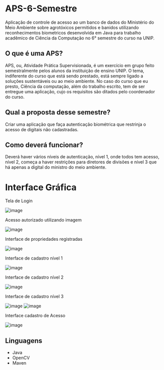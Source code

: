 # APS-6-Semestre
Aplicação de controle de acesso ao um banco de dados do Ministério do Meio Ambiente sobre agrotóxicos permitidos e banidos utilizando reconhecimentos biometricos desenvolvida em Java para trabalho acadêmico de Ciência da Computação no 6° semestre do curso na UNIP.

## O que é uma APS?

APS, ou, Atividade Prática Supervisionada, é um exercício em grupo feito semestralmente pelos alunos da instituição de ensino UNIP. O tema, indiferente do curso que está sendo prestado, está sempre ligado a soluções sustentáveis ou ao meio ambiente.
No caso do curso que eu presto, Ciência da computação, além do trabalho escrito, tem de ser entregue uma aplicação, cujo os requisitos são ditados pelo coordenador do curso.

Qual a proposta desse semestre?
-----------
Criar uma aplicação que faça autenticação biométrica que restrinja o acesso de digitais não cadastradas.

Como deverá funcionar?
-----------
Deverá haver vários níveis de autenticação, nível 1, onde todos tem acesso, nível 2, começa a haver restrições para diretores de divisões e nível 3 que há apenas a digital do ministro do meio ambiente.

# Interface Gráfica

Tela de Login

![image](https://user-images.githubusercontent.com/54387145/140671569-e2d5a464-0cbc-4008-bf7a-37aec31f6fc1.png)

Acesso autorizado utilizando imagem

![image](https://user-images.githubusercontent.com/54387145/140672100-a73e0de5-80dd-403e-b47b-78bdd297d9a8.png)

Interface de propriedades registradas

![image](https://user-images.githubusercontent.com/54387145/140671637-c61bd6ae-e7f3-4555-8cac-85240382ac12.png)

Interface de cadastro nível 1

![image](https://user-images.githubusercontent.com/54387145/140671801-d02868be-53e0-4eb0-b736-85950dd3938f.png)

Interface de cadastro nível 2

![image](https://user-images.githubusercontent.com/54387145/140671852-3f6dd904-1a86-4e5f-888b-85977f7bd3d6.png)

Interface de cadastro nível 3

![image](https://user-images.githubusercontent.com/54387145/140671721-9cd8fd81-7e60-4b8a-b4b4-bea8fa983b11.png)
![image](https://user-images.githubusercontent.com/54387145/140672404-85506d04-02b7-48df-800a-222285ad3ae7.png)


Interface cadastro de Acesso

![image](https://user-images.githubusercontent.com/54387145/140671757-5dd99e65-3481-4210-ae53-022f19bd46ce.png)


Linguagens
-----------
- Java
- OpenCV
- Maven
